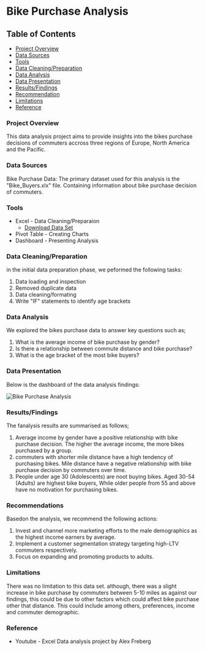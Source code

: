 # Bike Purchase Analysis

## Table of Contents
- [Project Overview](Project-overview)
- [Data Sources](Data-sources)
- [Tools](Tools)
- [Data Cleaning/Preparation](Data-claening/preparation)
- [Data Analysis](Data-analysis)
- [Data Presentation](Data-presentation)
- [Results/Findings](Results/findings)
- [Recommendation](Recommendation)
- [Limitations](Limitationsa)
- [Reference](Reference)

### Project Overview

This data analysis project aims to provide insights into the bikes purchase decisions of commuters accross three regions of Europe, North America and the Pacific.

### Data Sources

Bike Purchase Data: The primary dataset used for this analysis is the "Bike_Buyers.xlx" file. Containing information about bike purchase decision of commuters.

### Tools

- Excel - Data Cleaning/Preparaion
  - [Download Data Set](https://github.com/TheodoreNnah/Bike_Purchase_Analysis/blob/main/Excel%20Project%20Dataset%20(1).xlsx)
- Pivot Table - Creating Charts
- Dashboard - Presenting Analysis

### Data Cleaning/Preparation

in the initial data preparation phase, we peformed the following tasks:
1. Data loading and inspection
2. Removed duplicate data
3. Data cleaning/formating
4. Write "IF" statements to identify age brackets

### Data Analysis

We explored the bikes purchase data to answer key questions such as;
1. What is the average income of bike purchase by gender?
2. Is there a relationship between commute distance and bike purchase?
3. What is the age bracket of the most bike buyers?

### Data  Presentation

Below is the dashboard of the data analysis findings:

![Bike Purchase Analysis](https://github.com/TheodoreNnah/Bike_Purchase_Analysis/assets/124718559/9599d55f-8d75-4092-acc2-7bac4bb4686c)

### Results/Findings

The fanalysis results are summarised as follows;
1. Average income by gender have a positive relationship with bike purchase decision. The higher the average income, the more bikes purchased by a group.
2. commuters with shorter mile distance have a high tendency of purchasing bikes. Mile distance have a negative relationship with bike purchase decision by commuters over time.
3. People under age 30 (Adolescents) are noot buying bikes. Aged 30-54 (Adults) are highest bike buyers, While older people from 55 and above have no motivation for purchasing bikes.

### Recommendations

Basedon the analysis, we recommend the following actions:
1. Invest and channel more marketing efforts to the male demographics as the highest income earners by average.
2. Implement a customer segmentation strategy targeting high-LTV commuters respectively.
3. Focus on expanding and promoting products to adults.

### Limitations

There was no limitation to this data set. although, there was a slight increase in bike purchase by commuters between 5-10 miles as against our findings, this could be due to other factors which could affect bike purchase other that distance. This could include among others, preferences, income and commuter demographic.

### Reference
- Youtube - Excel Data analysis project by Alex Freberg
